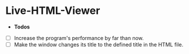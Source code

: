 # Live-HTML-Viewer
- **Todos**
- [ ] Increase the program's performance by far than now.
- [ ] Make the window changes its title to the defined title in the HTML file.
